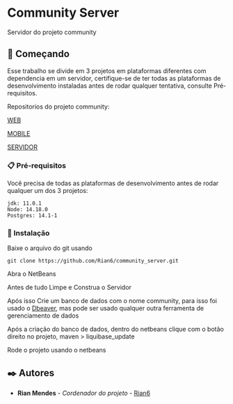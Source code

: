 # Community Server

Servidor do projeto community

## 🚀 Começando

Esse trabalho se divide em 3 projetos em plataformas diferentes com dependencia em um servidor, certifique-se de ter todas as plataformas de desenvolvimento instaladas antes de rodar qualquer tentativa, consulte Pré-requisitos.

Repositorios do projeto community:

[WEB](https://github.com/Rian6/community_web)

[MOBILE](https://github.com/Rian6/community_mobile)

[SERVIDOR](https://github.com/Rian6/community_server)

### 📋 Pré-requisitos

Você precisa de todas as plataformas de desenvolvimento antes de rodar qualquer um dos 3 projetos:

```
jdk: 11.0.1
Node: 14.18.0
Postgres: 14.1-1
```

### 🔧 Instalação

Baixe o arquivo do git usando

```git clone https://github.com/Rian6/community_server.git```

Abra o NetBeans

Antes de tudo Limpe e Construa o Servidor

Após isso Crie um banco de dados com o nome community, para isso foi usado o [Dbeaver](https://dbeaver.io/download/), mas pode ser usado qualquer outra ferramenta de gerenciamento de dados

Após a criação do banco de dados, dentro do netbeans clique com o botão direito no projeto, maven > liquibase_update

Rode o projeto usando o netbeans

## ✒️ Autores

* **Rian Mendes** - *Cordenador do projeto* - [Rian6](https://github.com/Rian6)
